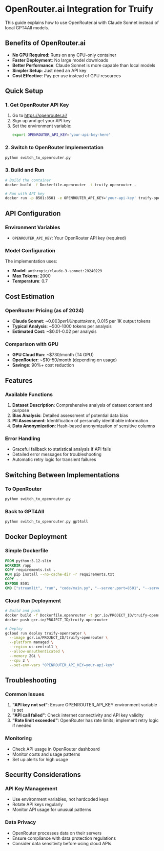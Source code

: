 # OpenRouter.ai Integration for Truify

This guide explains how to use OpenRouter.ai with Claude Sonnet instead of local GPT4All models.

## Benefits of OpenRouter.ai

- **No GPU Required**: Runs on any CPU-only container
- **Faster Deployment**: No large model downloads
- **Better Performance**: Claude Sonnet is more capable than local models
- **Simpler Setup**: Just need an API key
- **Cost Effective**: Pay per use instead of GPU resources

## Quick Setup

### 1. Get OpenRouter API Key
1. Go to https://openrouter.ai/
2. Sign up and get your API key
3. Set the environment variable:
   ```bash
   export OPENROUTER_API_KEY='your-api-key-here'
   ```

### 2. Switch to OpenRouter Implementation
```bash
python switch_to_openrouter.py
```

### 3. Build and Run
```bash
# Build the container
docker build -f Dockerfile.openrouter -t truify-openrouter .

# Run with API key
docker run -p 8501:8501 -e OPENROUTER_API_KEY='your-api-key' truify-openrouter
```

## API Configuration

### Environment Variables
- `OPENROUTER_API_KEY`: Your OpenRouter API key (required)

### Model Configuration
The implementation uses:
- **Model**: `anthropic/claude-3-sonnet:20240229`
- **Max Tokens**: 2000
- **Temperature**: 0.7

## Cost Estimation

### OpenRouter Pricing (as of 2024)
- **Claude Sonnet**: ~$0.003 per 1K input tokens, ~$0.015 per 1K output tokens
- **Typical Analysis**: ~500-1000 tokens per analysis
- **Estimated Cost**: ~$0.01-0.02 per analysis

### Comparison with GPU
- **GPU Cloud Run**: ~$730/month (T4 GPU)
- **OpenRouter**: ~$10-50/month (depending on usage)
- **Savings**: 90%+ cost reduction

## Features

### Available Functions
1. **Dataset Description**: Comprehensive analysis of dataset content and purpose
2. **Bias Analysis**: Detailed assessment of potential data bias
3. **PII Assessment**: Identification of personally identifiable information
4. **Data Anonymization**: Hash-based anonymization of sensitive columns

### Error Handling
- Graceful fallback to statistical analysis if API fails
- Detailed error messages for troubleshooting
- Automatic retry logic for transient failures

## Switching Between Implementations

### To OpenRouter
```bash
python switch_to_openrouter.py
```

### Back to GPT4All
```bash
python switch_to_openrouter.py gpt4all
```

## Docker Deployment

### Simple Dockerfile
```dockerfile
FROM python:3.12-slim
WORKDIR /app
COPY requirements.txt .
RUN pip install --no-cache-dir -r requirements.txt
COPY . .
EXPOSE 8501
CMD ["streamlit", "run", "code/main.py", "--server.port=8501", "--server.address=0.0.0.0"]
```

### Cloud Run Deployment
```bash
# Build and push
docker build -f Dockerfile.openrouter -t gcr.io/PROJECT_ID/truify-openrouter .
docker push gcr.io/PROJECT_ID/truify-openrouter

# Deploy
gcloud run deploy truify-openrouter \
  --image gcr.io/PROJECT_ID/truify-openrouter \
  --platform managed \
  --region us-central1 \
  --allow-unauthenticated \
  --memory 2Gi \
  --cpu 2 \
  --set-env-vars "OPENROUTER_API_KEY=your-api-key"
```

## Troubleshooting

### Common Issues
1. **"API key not set"**: Ensure OPENROUTER_API_KEY environment variable is set
2. **"API call failed"**: Check internet connectivity and API key validity
3. **"Rate limit exceeded"**: OpenRouter has rate limits; implement retry logic if needed

### Monitoring
- Check API usage in OpenRouter dashboard
- Monitor costs and usage patterns
- Set up alerts for high usage

## Security Considerations

### API Key Management
- Use environment variables, not hardcoded keys
- Rotate API keys regularly
- Monitor API usage for unusual patterns

### Data Privacy
- OpenRouter processes data on their servers
- Ensure compliance with data protection regulations
- Consider data sensitivity before using cloud APIs
